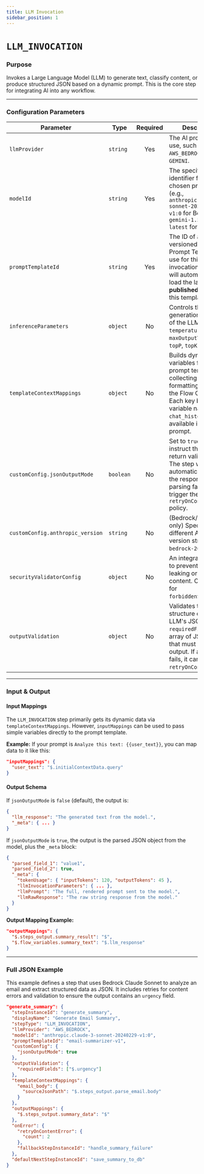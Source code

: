 ```yaml
---
title: LLM Invocation
sidebar_position: 1
---
```


# `LLM_INVOCATION`

### Purpose

Invokes a Large Language Model (LLM) to generate text, classify content, or produce structured JSON based on a dynamic prompt. This is the core step for integrating AI into any workflow.

---

### Configuration Parameters

| Parameter                   | Type                               | Required | Description                                                                                                                                                                                          |
| --------------------------- | ---------------------------------- | :------: | ---------------------------------------------------------------------------------------------------------------------------------------------------------------------------------------------------- |
| `llmProvider`               | `string`                           |   Yes    | The AI provider to use, such as `AWS_BEDROCK` or `GEMINI`.                                                                                                                                           |
| `modelId`                   | `string`                           |   Yes    | The specific model identifier from the chosen provider (e.g., `anthropic.claude-3-sonnet-20240229-v1:0` for Bedrock, or `gemini-1.5-pro-latest` for Gemini).                                             |
| `promptTemplateId`          | `string`                           |   Yes    | The ID of a versioned, reusable Prompt Template to use for this invocation. The flow will automatically load the latest **published** version of this template.                                        |
| `inferenceParameters`       | `object`                           |    No    | Controls the generation behavior of the LLM. Includes `temperature`, `maxOutputTokens`, `topP`, `topK`, and `seed`.                                                                                    |
| `templateContextMappings`   | `object`                           |    No    | Builds dynamic variables for your prompt template by collecting and formatting data from the Flow Context. Each key becomes a variable name (e.g., `chat_history`) available in your prompt.            |
| `customConfig.jsonOutputMode` | `boolean`                          |    No    | Set to `true` to instruct the LLM to return valid JSON. The step will automatically parse the response. If parsing fails, it can trigger the `retryOnContentError` policy.                            |
| `customConfig.anthropic_version`| `string`                           |    No    | (Bedrock/Anthropic only) Specify a different Anthropic version string, e.g., `bedrock-2023-05-31`.                                                                                                   |
| `securityValidatorConfig`   | `object`                           |    No    | An integrated check to prevent prompt leaking or harmful content. Can check for `forbiddenStrings`.                                                                                                  |
| `outputValidation`          | `object`                           |    No    | Validates the structure of the LLM's JSON output. `requiredFields` is an array of JSONPaths that must exist in the output. If any check fails, it can trigger `retryOnContentError`.                   |

---

### Input & Output

#### Input Mappings

The `LLM_INVOCATION` step primarily gets its dynamic data via `templateContextMappings`. However, `inputMappings` can be used to pass simple variables directly to the prompt template.

**Example:**
If your prompt is `Analyze this text: {{user_text}}`, you can map data to it like this:

```json
"inputMappings": {
  "user_text": "$.initialContextData.query"
}
```

#### Output Schema

If `jsonOutputMode` is `false` (default), the output is:
```json
{
  "llm_response": "The generated text from the model.",
  "_meta": { ... }
}
```

If `jsonOutputMode` is `true`, the output is the parsed JSON object from the model, plus the `_meta` block:
```json
{
  "parsed_field_1": "value1",
  "parsed_field_2": true,
  "_meta": {
    "tokenUsage": { "inputTokens": 120, "outputTokens": 45 },
    "llmInvocationParameters": { ... },
    "llmPrompt": "The full, rendered prompt sent to the model.",
    "llmRawResponse": "The raw string response from the model."
  }
}
```

**Output Mapping Example:**

```json
"outputMappings": {
  "$.steps_output.summary_result": "$",
  "$.flow_variables.summary_text": "$.llm_response"
}
```

---

### Full JSON Example

This example defines a step that uses Bedrock Claude Sonnet to analyze an email and extract structured data as JSON. It includes retries for content errors and validation to ensure the output contains an `urgency` field.

```json
"generate_summary": {
  "stepInstanceId": "generate_summary",
  "displayName": "Generate Email Summary",
  "stepType": "LLM_INVOCATION",
  "llmProvider": "AWS_BEDROCK",
  "modelId": "anthropic.claude-3-sonnet-20240229-v1:0",
  "promptTemplateId": "email-summarizer-v1",
  "customConfig": {
    "jsonOutputMode": true
  },
  "outputValidation": {
    "requiredFields": ["$.urgency"]
  },
  "templateContextMappings": {
    "email_body": {
      "sourceJsonPath": "$.steps_output.parse_email.body"
    }
  },
  "outputMappings": {
    "$.steps_output.summary_data": "$"
  },
  "onError": {
    "retryOnContentError": {
      "count": 2
    },
    "fallbackStepInstanceId": "handle_summary_failure"
  },
  "defaultNextStepInstanceId": "save_summary_to_db"
}
```
